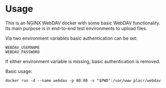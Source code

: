 # Usage
This is an NGINX WebDAV docker with some basic WebDAV functionality. Its main purpose is in end-to-end test environments to upload files.

Via two environment variables basic authentication can be set:

	WEBDAV_USERNAME
	WEBDAV_PASSWORD

If either environment variable is missing, basic authentication is removed.

Basic usage:

	docker run -d --name webdav -p 80:80 -v "$PWD":/var/www placr/webdav
	
